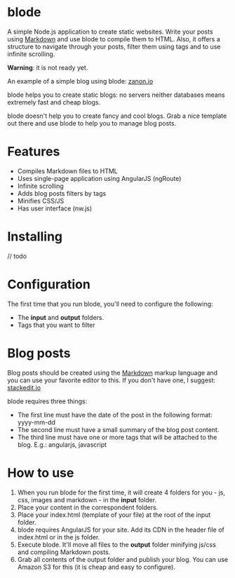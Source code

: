 # blode
A simple Node.js application to create static websites. Write your posts using [Markdown](http://daringfireball.net/projects/markdown/) and use blode to compile them to HTML. Also, it offers a structure to navigate through your posts, filter them using tags and to use infinite scrolling.

**Warning**: it is not ready yet.

An example of a simple blog using blode: [zanon.io](http://zanon.io)

blode helps you to create static blogs: no servers neither databases means extremely fast and cheap blogs.

blode doesn't help you to create fancy and cool blogs. Grab a nice template out there and use blode to help you to manage blog posts.

# Features

- Compiles Markdown files to HTML
- Uses single-page application using AngularJS (ngRoute)
- Infinite scrolling
- Adds blog posts filters by tags
- Minifies CSS/JS
- Has user interface (nw.js)

# Installing

// todo

# Configuration

The first time that you run blode, you'll need to configure the following:

- The **input** and **output** folders.
- Tags that you want to filter

# Blog posts

Blog posts should be created using the [Markdown](http://en.wikipedia.org/wiki/Markdown) markup language and you can use your favorite editor to this. If you don't have one, I suggest: [stackedit.io](https://stackedit.io)

blode requires three things:
- The first line must have the date of the post in the following format: yyyy-mm-dd
- The second line must have a small summary of the blog post content.
- The third line must have one or more tags that will be attached to the blog. E.g.: angularjs, javascript

# How to use

1. When you run blode for the first time, it will create 4 folders for you - js, css, images and markdown -  in the **input** folder.
2. Place your content in the correspondent folders.
3. Place your index.html (template of your file) at the root of the input folder.
4. blode requires AngularJS for your site. Add its CDN in the header file of index.html or in the js folder.
5. Execute blode. It'll move all files to the **output** folder minifying js/css and compiling Markdown posts.
6. Grab all contents of the output folder and publish your blog. You can use Amazon S3 for this (it is cheap and easy to configure).